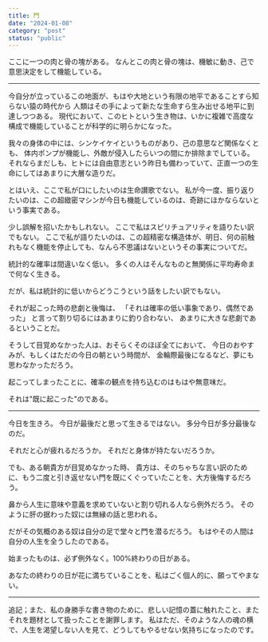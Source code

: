```yaml
---
title: 門
date: "2024-01-08"
category: "post"
status: "public"
---
```


ここに一つの肉と骨の塊がある。
なんとこの肉と骨の塊は、機敏に動き、己で意思決定をして機能している。

***

今自分が立っているこの地面が、もはや大地という有限の地平であることすら知らない猿の時代から
人類はその手によって新たな生命すら生み出せる地平に到達しつつある。
現代において、このヒトという生き物は、いかに複雑で高度な構成で機能していることが科学的に明らかになった。

我々の身体の中には、シンケイケイというものがあり、己の意思など関係なくとも、
体内ポンプが機能し、外敵が侵入したらいつの間にか排除までしている。
それならまだしも、ヒトには自由意志という昨日も備わっていて、正直一つの生命にしてはあまりに大層な造りだ。

とはいえ、ここで私が口にしたいのは生命讃歌でない。
私が今一度、振り返りたいのは、この超緻密マシンが今日も機能しているのは、奇跡にほかならないという事実である。

少し誤解を招いたかもしれない。
ここで私はスピリチュアリティを語りたい訳でもない。
ここで私が語りたいのは、この超精密な構造体が、明日、何の前触れもなく機能を停止しても、なんら不思議はないというその事実についてだ。


統計的な確率は間違いなく低い。
多くの人はそんなものと無関係に平均寿命まで何なく生きる。

だが、私は統計的に低いからどうこうという話をしたい訳でもない。

それが起こった時の悲劇と後悔は、
「それは確率の低い事象であり、偶然であった」
と言って割り切るにはあまりに釣り合わない、
あまりに大きな悲劇であるということだ。

そうして目覚めなかった人は、おそらくそのほぼ全てにおいて、
今日のおやすみが、もしくはただの今日の朝という時間が、
金輪際最後になるなど、夢にも思わなかっただろう。

起こってしまったことに、確率の観点を持ち込むのはもはや無意味だ。

それは"既に起こった"のである。


***


今日を生きろ。
今日が最後だと思って生きるではない。
多分今日が多分最後なのだ。

それだと心が疲れるだろうか。
それだと身体が持たないだろうか。

でも、ある朝貴方が目覚めなかった時、
貴方は、そのちゃちな言い訳のために、もう二度と引き返せない門を既にくぐっていたことを、大方後悔するだろう。

鼻から人生に意味や意義を求めていないと割り切れる人なら例外だろう。
そのように肝の据わった奴には無縁の話と思われる。

だがその気概のある奴は自分の足で堂々と門を潜るだろう。
もはやその人間は自分の人生を全うしたのである。

始まったものは、必ず例外なく。100%終わりの日がある。

あなたの終わりの日が花に満ちていることを、私はごく個人的に、願ってやまない。


***


追記；また、私の身勝手な書き物のために、悲しい記憶の蓋に触れたこと、またそれを題材として扱ったことを謝罪します。
私はただ、そのような人の魂の横で、人生を渇望しない人を見て、どうしてもやるせない気持ちになったのです。
